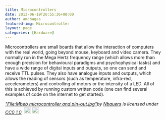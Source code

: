 ```yaml
---
title: Microcontrollers
date: 2013-06-19T20:55:36+00:00
author: amchagas
featured-img: Microcontroller
layout: page
categories: [Hardware]
---
```



Microcontrollers are small boards that allow the interaction of computers with the real world, going beyond mouse, keyboard and video camera. They normally run in the Mega Hertz frequency range (which allows more than enough precision for behavioural paradigms and psychophysical tasks) and have a wide range of digital inputs and outputs, so one can send and receive TTL pulses. They also have analogue inputs and outputs, which allows the reading of sensors (such as temperature, infra-red, accelerometers) and controlling of motors or the intensity of a LED. All of this is achieved by running custom written code (one can find several examples of code on the internet to get started).


<p style="font-size: 0.9rem;font-style: italic;"><a href="https://commons.wikimedia.org/w/index.php?curid=15839324">"File:Mbeb microcontroller and pin-out.jpg"</a><span>by <a href="https://commons.wikimedia.org/wiki/User:Nbauers">Nbauers</a></span> is licensed under <a href="https://creativecommons.org/licenses/cc0/1.0/?ref=ccsearch&atype=html" style="margin-right: 5px;">CC0 1.0</a><a href="https://creativecommons.org/licenses/cc0/1.0/?ref=ccsearch&atype=html" target="_blank" rel="noopener noreferrer" style="display: inline-block;white-space: none;opacity: .7;margin-top: 2px;margin-left: 3px;height: 22px !important;"><img style="height: inherit;margin-right: 3px;display: inline-block;" src="https://search.creativecommons.org/static/img/cc_icon.svg" /><img style="height: inherit;margin-right: 3px;display: inline-block;" src="https://search.creativecommons.org/static/img/cc-cc0_icon.svg" /></a></p>
